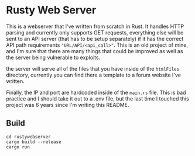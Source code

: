 # Rusty Web Server

This is a webserver that I've written from scratch in Rust. It handles HTTP parsing and currently only supports GET requests, everything else will be sent to an API server (that has to be setup separately) if it has the correct API path requirements `"URL/API/<api_call>"`. This is an old project of mine, and I'm sure that there are many things that could be improved as well as the server being vulnerable to exploits.

the server will serve all of the files that you have inside of the `htmlFiles` directory, currently you can find there a template to a forum website I've written.

Finally, the IP and port are hardcoded inside of the `main.rs` file. This is bad practice and I should take it out to a .env file, but the last time I touched this project was 6 years since I'm writing this README.

## Build

```
cd rustywebserver
cargo build --release
cargo run
```
